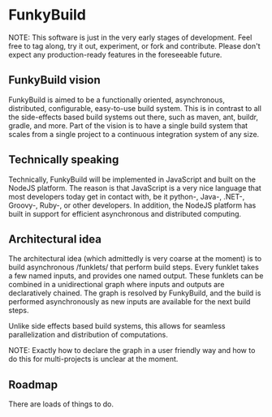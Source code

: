 FunkyBuild
==========

NOTE: This software is just in the very early stages of development. Feel free to tag along, try it out, experiment, or fork and contribute. Please don't expect any production-ready features in the foreseeable future.

FunkyBuild vision
-----------------

FunkyBuild is aimed to be a functionally oriented, asynchronous, distributed, configurable, easy-to-use build system. 
This is in contrast to all the side-effects based build systems out there, such as maven, ant, buildr, gradle, and more. 
Part of the vision is to have a single build system that scales from a single project to a continuous integration system of any size.

Technically speaking
--------------------

Technically, FunkyBuild will be implemented in JavaScript and built on the NodeJS platform. 
The reason is that JavaScript is a very nice language that most developers today get in contact with, be it python-, Java-, .NET-, Groovy-, Ruby-, or other developers. 
In addition, the NodeJS platform has built in support for efficient asynchronous and distributed computing.

Architectural idea
------------------

The architectural idea (which admittedly is very coarse at the moment) is to build asynchronous /funklets/ that perform build steps. 
Every funklet takes a few named inputs, and provides one named output.
These funklets can be combined in a unidirectional graph where inputs and outputs are declaratively chained. 
The graph is resolved by FunkyBuild, and the build is performed asynchronously as new inputs are available for the next build steps.

Unlike side effects based build systems, this allows for seamless parallelization and distribution of computations.

NOTE: Exactly how to declare the graph in a user friendly way and how to do this for multi-projects is unclear at the moment.

Roadmap
-------

There are loads of things to do.





